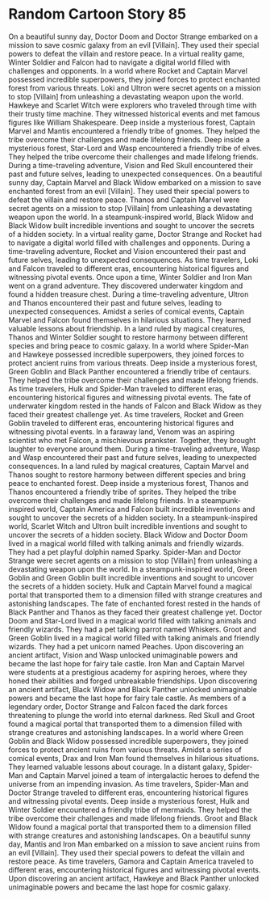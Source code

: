 # Random Cartoon Story 85

On a beautiful sunny day, Doctor Doom and Doctor Strange embarked on a mission to save cosmic galaxy from an evil [Villain]. They used their special powers to defeat the villain and restore peace.
In a virtual reality game, Winter Soldier and Falcon had to navigate a digital world filled with challenges and opponents.
In a world where Rocket and Captain Marvel possessed incredible superpowers, they joined forces to protect enchanted forest from various threats.
Loki and Ultron were secret agents on a mission to stop [Villain] from unleashing a devastating weapon upon the world.
Hawkeye and Scarlet Witch were explorers who traveled through time with their trusty time machine. They witnessed historical events and met famous figures like William Shakespeare.
Deep inside a mysterious forest, Captain Marvel and Mantis encountered a friendly tribe of gnomes. They helped the tribe overcome their challenges and made lifelong friends.
Deep inside a mysterious forest, Star-Lord and Wasp encountered a friendly tribe of elves. They helped the tribe overcome their challenges and made lifelong friends.
During a time-traveling adventure, Vision and Red Skull encountered their past and future selves, leading to unexpected consequences.
On a beautiful sunny day, Captain Marvel and Black Widow embarked on a mission to save enchanted forest from an evil [Villain]. They used their special powers to defeat the villain and restore peace.
Thanos and Captain Marvel were secret agents on a mission to stop [Villain] from unleashing a devastating weapon upon the world.
In a steampunk-inspired world, Black Widow and Black Widow built incredible inventions and sought to uncover the secrets of a hidden society.
In a virtual reality game, Doctor Strange and Rocket had to navigate a digital world filled with challenges and opponents.
During a time-traveling adventure, Rocket and Vision encountered their past and future selves, leading to unexpected consequences.
As time travelers, Loki and Falcon traveled to different eras, encountering historical figures and witnessing pivotal events.
Once upon a time, Winter Soldier and Iron Man went on a grand adventure. They discovered underwater kingdom and found a hidden treasure chest.
During a time-traveling adventure, Ultron and Thanos encountered their past and future selves, leading to unexpected consequences.
Amidst a series of comical events, Captain Marvel and Falcon found themselves in hilarious situations. They learned valuable lessons about friendship.
In a land ruled by magical creatures, Thanos and Winter Soldier sought to restore harmony between different species and bring peace to cosmic galaxy.
In a world where Spider-Man and Hawkeye possessed incredible superpowers, they joined forces to protect ancient ruins from various threats.
Deep inside a mysterious forest, Green Goblin and Black Panther encountered a friendly tribe of centaurs. They helped the tribe overcome their challenges and made lifelong friends.
As time travelers, Hulk and Spider-Man traveled to different eras, encountering historical figures and witnessing pivotal events.
The fate of underwater kingdom rested in the hands of Falcon and Black Widow as they faced their greatest challenge yet.
As time travelers, Rocket and Green Goblin traveled to different eras, encountering historical figures and witnessing pivotal events.
In a faraway land, Venom was an aspiring scientist who met Falcon, a mischievous prankster. Together, they brought laughter to everyone around them.
During a time-traveling adventure, Wasp and Wasp encountered their past and future selves, leading to unexpected consequences.
In a land ruled by magical creatures, Captain Marvel and Thanos sought to restore harmony between different species and bring peace to enchanted forest.
Deep inside a mysterious forest, Thanos and Thanos encountered a friendly tribe of sprites. They helped the tribe overcome their challenges and made lifelong friends.
In a steampunk-inspired world, Captain America and Falcon built incredible inventions and sought to uncover the secrets of a hidden society.
In a steampunk-inspired world, Scarlet Witch and Ultron built incredible inventions and sought to uncover the secrets of a hidden society.
Black Widow and Doctor Doom lived in a magical world filled with talking animals and friendly wizards. They had a pet playful dolphin named Sparky.
Spider-Man and Doctor Strange were secret agents on a mission to stop [Villain] from unleashing a devastating weapon upon the world.
In a steampunk-inspired world, Green Goblin and Green Goblin built incredible inventions and sought to uncover the secrets of a hidden society.
Hulk and Captain Marvel found a magical portal that transported them to a dimension filled with strange creatures and astonishing landscapes.
The fate of enchanted forest rested in the hands of Black Panther and Thanos as they faced their greatest challenge yet.
Doctor Doom and Star-Lord lived in a magical world filled with talking animals and friendly wizards. They had a pet talking parrot named Whiskers.
Groot and Green Goblin lived in a magical world filled with talking animals and friendly wizards. They had a pet unicorn named Peaches.
Upon discovering an ancient artifact, Vision and Wasp unlocked unimaginable powers and became the last hope for fairy tale castle.
Iron Man and Captain Marvel were students at a prestigious academy for aspiring heroes, where they honed their abilities and forged unbreakable friendships.
Upon discovering an ancient artifact, Black Widow and Black Panther unlocked unimaginable powers and became the last hope for fairy tale castle.
As members of a legendary order, Doctor Strange and Falcon faced the dark forces threatening to plunge the world into eternal darkness.
Red Skull and Groot found a magical portal that transported them to a dimension filled with strange creatures and astonishing landscapes.
In a world where Green Goblin and Black Widow possessed incredible superpowers, they joined forces to protect ancient ruins from various threats.
Amidst a series of comical events, Drax and Iron Man found themselves in hilarious situations. They learned valuable lessons about courage.
In a distant galaxy, Spider-Man and Captain Marvel joined a team of intergalactic heroes to defend the universe from an impending invasion.
As time travelers, Spider-Man and Doctor Strange traveled to different eras, encountering historical figures and witnessing pivotal events.
Deep inside a mysterious forest, Hulk and Winter Soldier encountered a friendly tribe of mermaids. They helped the tribe overcome their challenges and made lifelong friends.
Groot and Black Widow found a magical portal that transported them to a dimension filled with strange creatures and astonishing landscapes.
On a beautiful sunny day, Mantis and Iron Man embarked on a mission to save ancient ruins from an evil [Villain]. They used their special powers to defeat the villain and restore peace.
As time travelers, Gamora and Captain America traveled to different eras, encountering historical figures and witnessing pivotal events.
Upon discovering an ancient artifact, Hawkeye and Black Panther unlocked unimaginable powers and became the last hope for cosmic galaxy.